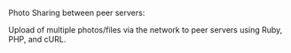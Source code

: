 Photo Sharing between peer servers:

Upload of multiple photos/files via the network to peer servers using Ruby, PHP, and cURL.
